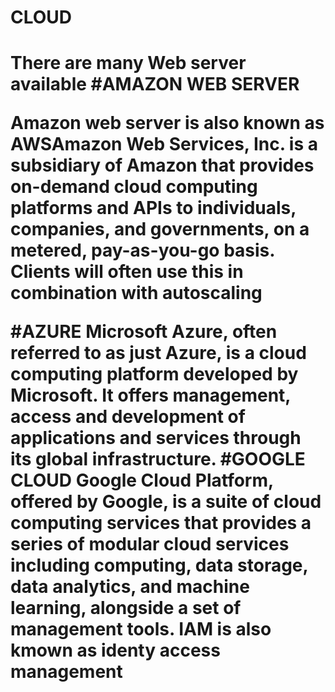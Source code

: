 <h1>CLOUD<h1>
There are many Web server available
#AMAZON WEB SERVER
<p>Amazon web server is also known as <span>AWS</span>Amazon Web Services, Inc. is a subsidiary of Amazon that provides on-demand cloud computing platforms and APIs to individuals, companies, and governments, on a metered, pay-as-you-go basis. Clients will often use this in combination with autoscaling</p>

#AZURE 
Microsoft Azure, often referred to as just Azure, is a cloud computing platform developed by Microsoft. It offers management, access and development of applications and services through its global infrastructure.
#GOOGLE CLOUD
Google Cloud Platform, offered by Google, is a suite of cloud computing services that provides a series of modular cloud services including computing, data storage, data analytics, and machine learning, alongside a set of management tools.
 IAM is also kmown as identy access management